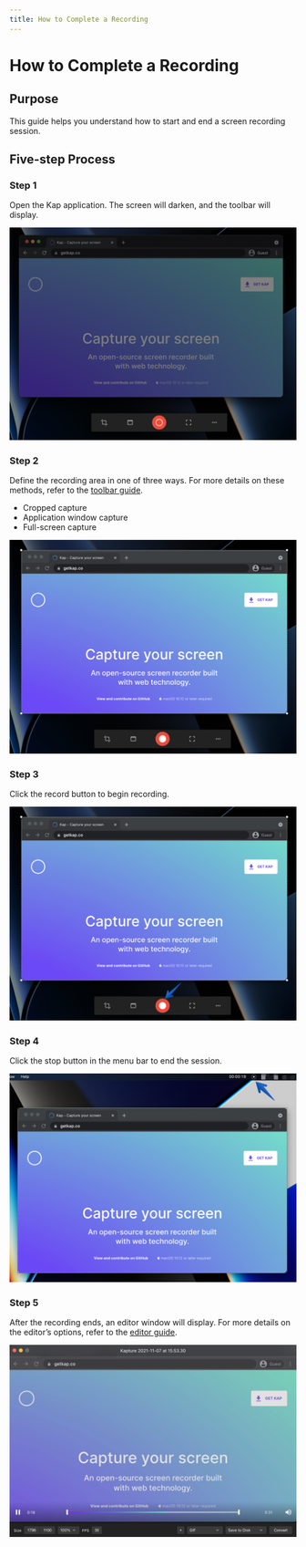 ```yaml
---
title: How to Complete a Recording
---
```


#  How to Complete a Recording

## **Purpose**

This guide helps you understand how to start and end a screen recording session.

## **Five-step Process**

### Step 1

Open the Kap application. The screen will darken, and the toolbar will display.

![Darkened screen](../../assets/img/How-to-Complete-a-Recording_360882_images/360896.png)

### Step 2

Define the recording area in one of three ways. For more details on these methods, refer to the [toolbar guide](Tool-Bar_393330.md).

  * Cropped capture
  * Application window capture
  * Full-screen capture

![Setting up recording area](../../assets/img/How-to-Complete-a-Recording_360882_images/262778.jpg)

### Step 3

Click the record button to begin recording.

![Record button](../../assets/img/How-to-Complete-a-Recording_360882_images/262794.jpg)

### Step 4

Click the stop button in the menu bar to end the session.

![Stop button](../../assets/img/How-to-Complete-a-Recording_360882_images/360931.jpg)

### Step 5

After the recording ends, an editor window will display. For more details on the editor’s options, refer to the [editor guide](Editor_262804.md).

![Editor window](../../assets/img/How-to-Complete-a-Recording_360882_images/262817.jpg)
